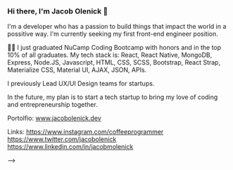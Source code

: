 ### Hi there, I'm Jacob Olenick 👋

I'm a developer who has a passion to build things that impact the world in a possitive way. I'm currently seeking my first front-end engineer position.

👨‍🎓  I just graduated NuCamp Coding Bootcamp with honors and in the top 10% of all graduates. My tech stack is: React, React Native, MongoDB, Express, Node.JS, Javascript, HTML, CSS, SCSS, Bootstrap, React Strap, Materialize CSS, Material UI, AJAX, JSON, APIs.

I previously Lead UX/UI Design teams for startups.

In the future, my plan is to start a tech startup to bring my love of coding and entrepreneurship together.

Portolfio: www.jacobolenick.dev

Links: https://www.instagram.com/coffeeprogrammer https://www.twitter.com/jacobolenick https://www.linkedin.com/in/jacobmolenick

-->
